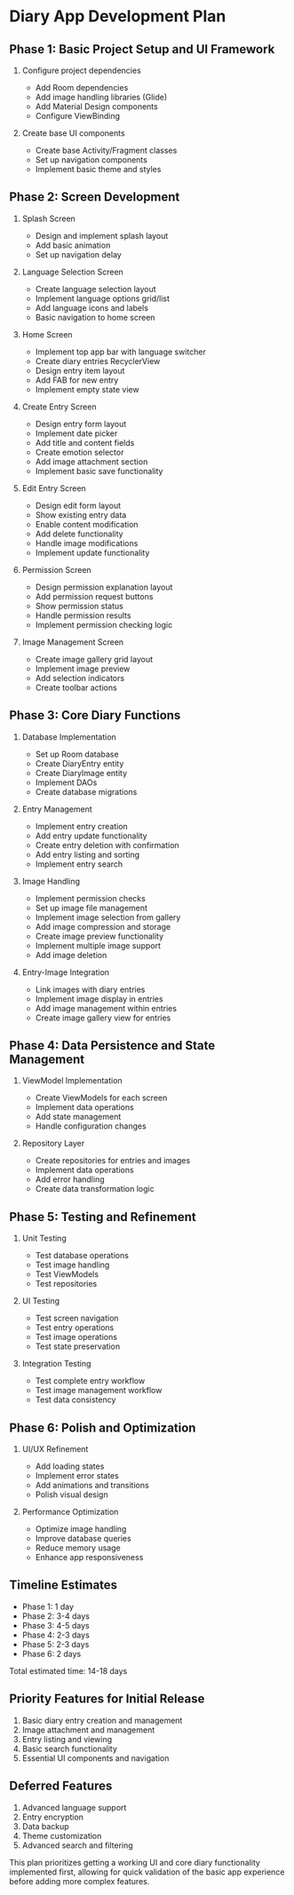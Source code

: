 # Diary App Development Plan

## Phase 1: Basic Project Setup and UI Framework
1. Configure project dependencies
   - Add Room dependencies
   - Add image handling libraries (Glide)
   - Add Material Design components
   - Configure ViewBinding

2. Create base UI components
   - Create base Activity/Fragment classes
   - Set up navigation components
   - Implement basic theme and styles

## Phase 2: Screen Development
1. Splash Screen
   - Design and implement splash layout
   - Add basic animation
   - Set up navigation delay

2. Language Selection Screen
   - Create language selection layout
   - Implement language options grid/list
   - Add language icons and labels
   - Basic navigation to home screen

3. Home Screen
   - Implement top app bar with language switcher
   - Create diary entries RecyclerView
   - Design entry item layout
   - Add FAB for new entry
   - Implement empty state view

4. Create Entry Screen
   - Design entry form layout
   - Implement date picker
   - Add title and content fields
   - Create emotion selector
   - Add image attachment section
   - Implement basic save functionality

5. Edit Entry Screen
   - Design edit form layout
   - Show existing entry data
   - Enable content modification
   - Add delete functionality
   - Handle image modifications
   - Implement update functionality

6. Permission Screen
   - Design permission explanation layout
   - Add permission request buttons
   - Show permission status
   - Handle permission results
   - Implement permission checking logic

7. Image Management Screen
   - Create image gallery grid layout
   - Implement image preview
   - Add selection indicators
   - Create toolbar actions

## Phase 3: Core Diary Functions
1. Database Implementation
   - Set up Room database
   - Create DiaryEntry entity
   - Create DiaryImage entity
   - Implement DAOs
   - Create database migrations

2. Entry Management
   - Implement entry creation
   - Add entry update functionality
   - Create entry deletion with confirmation
   - Add entry listing and sorting
   - Implement entry search

3. Image Handling
   - Implement permission checks
   - Set up image file management
   - Implement image selection from gallery
   - Add image compression and storage
   - Create image preview functionality
   - Implement multiple image support
   - Add image deletion

4. Entry-Image Integration
   - Link images with diary entries
   - Implement image display in entries
   - Add image management within entries
   - Create image gallery view for entries

## Phase 4: Data Persistence and State Management
1. ViewModel Implementation
   - Create ViewModels for each screen
   - Implement data operations
   - Add state management
   - Handle configuration changes

2. Repository Layer
   - Create repositories for entries and images
   - Implement data operations
   - Add error handling
   - Create data transformation logic

## Phase 5: Testing and Refinement
1. Unit Testing
   - Test database operations
   - Test image handling
   - Test ViewModels
   - Test repositories

2. UI Testing
   - Test screen navigation
   - Test entry operations
   - Test image operations
   - Test state preservation

3. Integration Testing
   - Test complete entry workflow
   - Test image management workflow
   - Test data consistency

## Phase 6: Polish and Optimization
1. UI/UX Refinement
   - Add loading states
   - Implement error states
   - Add animations and transitions
   - Polish visual design

2. Performance Optimization
   - Optimize image handling
   - Improve database queries
   - Reduce memory usage
   - Enhance app responsiveness

## Timeline Estimates
- Phase 1: 1 day
- Phase 2: 3-4 days
- Phase 3: 4-5 days
- Phase 4: 2-3 days
- Phase 5: 2-3 days
- Phase 6: 2 days

Total estimated time: 14-18 days

## Priority Features for Initial Release
1. Basic diary entry creation and management
2. Image attachment and management
3. Entry listing and viewing
4. Basic search functionality
5. Essential UI components and navigation

## Deferred Features
1. Advanced language support
2. Entry encryption
3. Data backup
4. Theme customization
5. Advanced search and filtering

This plan prioritizes getting a working UI and core diary functionality implemented first, allowing for quick validation of the basic app experience before adding more complex features. 